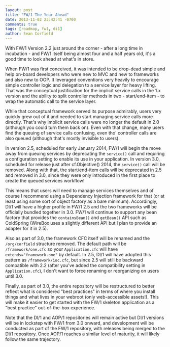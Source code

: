 ```yaml
---
layout: post
title: "FW/1 The Year Ahead"
date: 2013-11-02 23:42:41 -0700
comments: true
tags: [roadmap, fw1, di1]
author: Sean Corfield
---
```

With FW/1 Version 2.2 just around the corner - after a long time in incubation - and FW/1 itself being almost four and a half years old, it's a good time to look ahead at what's in store.<!-- more -->

When FW/1 was first conceived, it was intended to be drop-dead simple and help on-board developers who were new to MVC and new to frameworks and also new to OOP. It leveraged conventions very heavily to encourage simple controller logic and delegation to a service layer for heavy lifting. That was the conceptual justification for the implicit service calls in the 1.x version and the ability to split controller methods in two - start/end-item - to wrap the automatic call to the service layer.

While that conceptual framework served its purpose admirably, users very quickly grew out of it and needed to start managing service calls more directly. That's why implicit service calls were no longer the default in 2.0 (although you could turn them back on). Even with that change, many users find the queuing of service calls confusing, even tho' controller calls are also queued (although that's mostly invisible to users).

In version 2.5, scheduled for early January 2014, FW/1 will begin the move away from queuing services by deprecating the `service()` call and requiring a configuration setting to enable its use in your application. In version 3.0, scheduled for release just after cf.Objective() 2014, the `service()` call will be removed. Along with that, the start/end-item calls will be deprecated in 2.5 and removed in 3.0, since they were only introduced in the first place to create the queued services workflow!

This means that users will need to manage services themselves and of course I recommend using a Dependency Injection framework for that (or at least using some sort of object factory as a bare minimum). Accordingly, DI/1 will have a higher profile in FW/1 2.5 and the two frameworks will be officially bundled together in 3.0. FW/1 will continue to support any bean factory that provides the `containsBean()` and `getBean()` API such as ColdSpring (WireBox uses a slightly different API but I plan to provide an adapter for it in 2.5).

Also as part of 3.0, the framework CFC itself will be renamed and the `/org/corfield` structure removed. The default path will be `/framework/one.cfc` so your `Application.cfc` will have `extends="framework.one"` by default. In 2.5, DI/1 will have adopted this pattern as `/framework/ioc.cfc`, but since 2.5 will still be backward compatible with 2.2 (after you've added the compatibility setting in `Application.cfc`), I don't want to force renaming or reorganizing on users until 3.0.

Finally, as part of 3.0, the entire repository will be restructured to better reflect what is considered "best practices" in terms of where you install things and what lives in your webroot (only web-accessible assets!). This will make it easier to get started with the FW/1 skeleton application as a "best practice" out-of-the-box experience.

Note that the DI/1 and AOP/1 repositories will remain active but DI/1 versions will be in lockstep with FW/1 from 3.0 onward, and development will be conducted as part of the FW/1 repository, with releases being merged to the DI/1 repository. Once AOP/1 reaches a similar level of maturity, it will likely follow the same trajectory.
